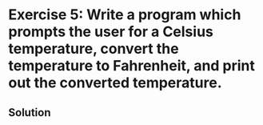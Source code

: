 # Exercise 5: Write a program which prompts the user for a Celsius temperature, convert the temperature to Fahrenheit, and print out the converted temperature.

## Solution
